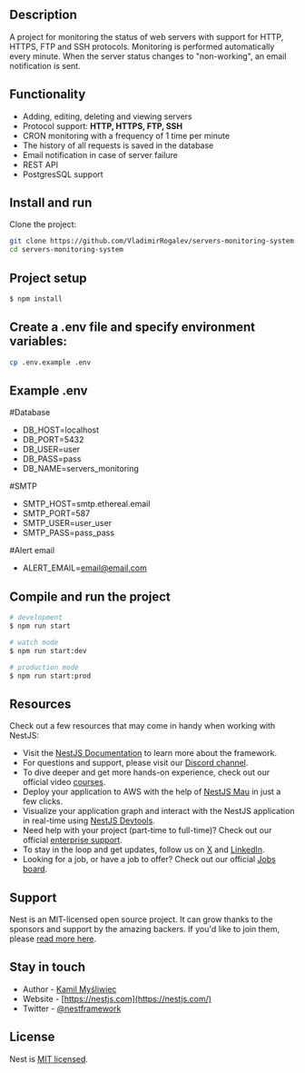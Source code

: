 
## Description

A project for monitoring the status of web servers with support for HTTP, HTTPS, FTP and SSH protocols.
Monitoring is performed automatically every minute. When the server status changes to "non-working", an email notification is sent.



## Functionality

- Adding, editing, deleting and viewing servers
- Protocol support: **HTTP, HTTPS, FTP, SSH**
- CRON monitoring with a frequency of 1 time per minute
- The history of all requests is saved in the database
- Email notification in case of server failure
- REST API
- PostgresSQL support

## Install and run

Clone the project:

```bash
git clone https://github.com/VladimirRogalev/servers-monitoring-system.git
cd servers-monitoring-system
```
## Project setup

```bash
$ npm install
```

## Create a .env file and specify environment variables:
```bash
cp .env.example .env
```
## Example .env

#Database
- DB_HOST=localhost
- DB_PORT=5432
- DB_USER=user
- DB_PASS=pass
- DB_NAME=servers_monitoring

#SMTP
- SMTP_HOST=smtp.ethereal.email
- SMTP_PORT=587
- SMTP_USER=user_user
- SMTP_PASS=pass_pass

#Alert email
- ALERT_EMAIL=email@email.com

## Compile and run the project

```bash
# development
$ npm run start

# watch mode
$ npm run start:dev

# production mode
$ npm run start:prod
```

## Resources

Check out a few resources that may come in handy when working with NestJS:

- Visit the [NestJS Documentation](https://docs.nestjs.com) to learn more about the framework.
- For questions and support, please visit our [Discord channel](https://discord.gg/G7Qnnhy).
- To dive deeper and get more hands-on experience, check out our official video [courses](https://courses.nestjs.com/).
- Deploy your application to AWS with the help of [NestJS Mau](https://mau.nestjs.com) in just a few clicks.
- Visualize your application graph and interact with the NestJS application in real-time using [NestJS Devtools](https://devtools.nestjs.com).
- Need help with your project (part-time to full-time)? Check out our official [enterprise support](https://enterprise.nestjs.com).
- To stay in the loop and get updates, follow us on [X](https://x.com/nestframework) and [LinkedIn](https://linkedin.com/company/nestjs).
- Looking for a job, or have a job to offer? Check out our official [Jobs board](https://jobs.nestjs.com).

## Support

Nest is an MIT-licensed open source project. It can grow thanks to the sponsors and support by the amazing backers. If you'd like to join them, please [read more here](https://docs.nestjs.com/support).

## Stay in touch

- Author - [Kamil Myśliwiec](https://twitter.com/kammysliwiec)
- Website - [https://nestjs.com](https://nestjs.com/)
- Twitter - [@nestframework](https://twitter.com/nestframework)

## License

Nest is [MIT licensed](https://github.com/nestjs/nest/blob/master/LICENSE).

